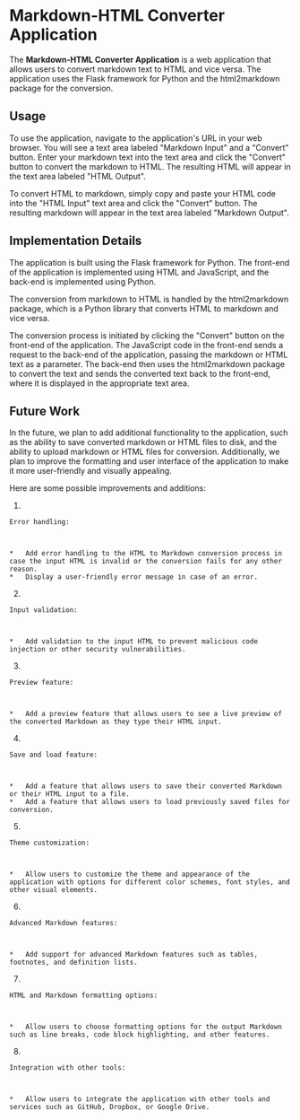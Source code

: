 # Markdown-HTML Converter Application

The __Markdown-HTML Converter Application__ is a web application that allows users to convert markdown text to HTML and vice versa. The application uses the Flask framework for Python and the html2markdown package for the conversion.

## Usage

To use the application, navigate to the application's URL in your web browser. You will see a text area labeled "Markdown Input" and a "Convert" button. Enter your markdown text into the text area and click the "Convert" button to convert the markdown to HTML. The resulting HTML will appear in the text area labeled "HTML Output".

To convert HTML to markdown, simply copy and paste your HTML code into the "HTML Input" text area and click the "Convert" button. The resulting markdown will appear in the text area labeled "Markdown Output".

## Implementation Details

The application is built using the Flask framework for Python. The front-end of the application is implemented using HTML and JavaScript, and the back-end is implemented using Python.

The conversion from markdown to HTML is handled by the html2markdown package, which is a Python library that converts HTML to markdown and vice versa.

The conversion process is initiated by clicking the "Convert" button on the front-end of the application. The JavaScript code in the front-end sends a request to the back-end of the application, passing the markdown or HTML text as a parameter. The back-end then uses the html2markdown package to convert the text and sends the converted text back to the front-end, where it is displayed in the appropriate text area.

## Future Work

In the future, we plan to add additional functionality to the application, such as the ability to save converted markdown or HTML files to disk, and the ability to upload markdown or HTML files for conversion. Additionally, we plan to improve the formatting and user interface of the application to make it more user-friendly and visually appealing.


Here are some possible improvements and additions:

1.   
    
    Error handling:
    
    
    
    *   Add error handling to the HTML to Markdown conversion process in case the input HTML is invalid or the conversion fails for any other reason.
    *   Display a user-friendly error message in case of an error.
    
    
    
2.   
    
    Input validation:
    
    
    
    *   Add validation to the input HTML to prevent malicious code injection or other security vulnerabilities.
    
    
    
3.   
    
    Preview feature:
    
    
    
    *   Add a preview feature that allows users to see a live preview of the converted Markdown as they type their HTML input.
    
    
    
4.   
    
    Save and load feature:
    
    
    
    *   Add a feature that allows users to save their converted Markdown or their HTML input to a file.
    *   Add a feature that allows users to load previously saved files for conversion.
    
    
    
5.   
    
    Theme customization:
    
    
    
    *   Allow users to customize the theme and appearance of the application with options for different color schemes, font styles, and other visual elements.
    
    
    
6.   
    
    Advanced Markdown features:
    
    
    
    *   Add support for advanced Markdown features such as tables, footnotes, and definition lists.
    
    
    
7.   
    
    HTML and Markdown formatting options:
    
    
    
    *   Allow users to choose formatting options for the output Markdown such as line breaks, code block highlighting, and other features.
    
    
    
8.   
    
    Integration with other tools:
    
    
    
    *   Allow users to integrate the application with other tools and services such as GitHub, Dropbox, or Google Drive.
    
    
    
